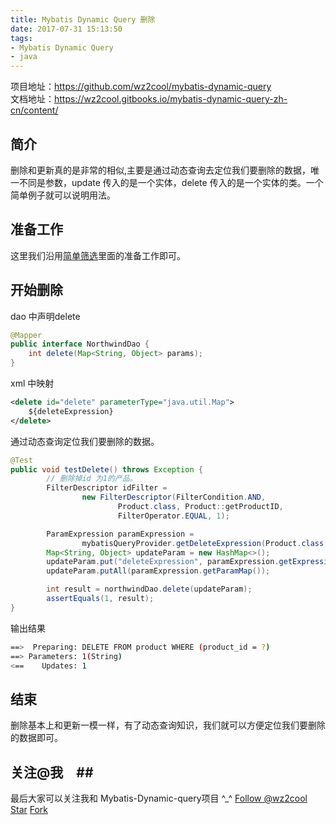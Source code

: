```yaml
---
title: Mybatis Dynamic Query 删除
date: 2017-07-31 15:13:50
tags:
- Mybatis Dynamic Query
- java
---
```

项目地址：https://github.com/wz2cool/mybatis-dynamic-query  
文档地址：https://wz2cool.gitbooks.io/mybatis-dynamic-query-zh-cn/content/
## 简介 ##
删除和更新真的是非常的相似,主要是通过动态查询去定位我们要删除的数据，唯一不同是参数，update 传入的是一个实体，delete 传入的是一个实体的类。一个简单例子就可以说明用法。
## 准备工作 ##
这里我们沿用[简单筛选](https://wz2cool.github.io/2017/07/25/filterBase/)里面的准备工作即可。
## 开始删除 ##
dao 中声明delete
```java
@Mapper
public interface NorthwindDao {
    int delete(Map<String, Object> params);
}
```
xml 中映射
```xml
<delete id="delete" parameterType="java.util.Map">
    ${deleteExpression}
</delete>
```
通过动态查询定位我们要删除的数据。
```java
@Test
public void testDelete() throws Exception {
        // 删除掉id 为1的产品。
        FilterDescriptor idFilter =
                new FilterDescriptor(FilterCondition.AND,
                        Product.class, Product::getProductID,
                        FilterOperator.EQUAL, 1);

        ParamExpression paramExpression =
                mybatisQueryProvider.getDeleteExpression(Product.class, idFilter);
        Map<String, Object> updateParam = new HashMap<>();
        updateParam.put("deleteExpression", paramExpression.getExpression());
        updateParam.putAll(paramExpression.getParamMap());

        int result = northwindDao.delete(updateParam);
        assertEquals(1, result);
}
```
输出结果
```bash
==>  Preparing: DELETE FROM product WHERE (product_id = ?) 
==> Parameters: 1(String)
<==    Updates: 1
```

## 结束 ##
删除基本上和更新一模一样，有了动态查询知识，我们就可以方便定位我们要删除的数据即可。

## 关注@我　##
最后大家可以关注我和 Mybatis-Dynamic-query项目 ^_^
<a class="github-button" href="https://github.com/wz2cool" data-size="large" data-show-count="true" aria-label="Follow @wz2cool on GitHub">Follow @wz2cool</a> <a class="github-button" href="https://github.com/wz2cool/mybatis-dynamic-query" data-size="large" data-show-count="true" aria-label="Star wz2cool/mybatis-dynamic-query on GitHub">Star</a> <a class="github-button" href="https://github.com/wz2cool/mybatis-dynamic-query/fork" data-size="large" data-show-count="true" aria-label="Fork wz2cool/mybatis-dynamic-query on GitHub">Fork</a>